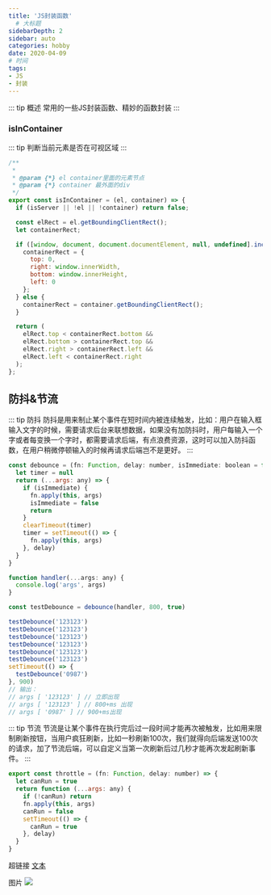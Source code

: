 ```yaml
---
title: 'JS封装函数'
  # 大标题
sidebarDepth: 2
sidebar: auto
categories: hobby
date: 2020-04-09
# 时间
tags:
- JS
- 封装
---
```


::: tip 概述
常用的一些JS封装函数、精妙的函数封装
:::

### isInContainer
::: tip
判断当前元素是否在可视区域
:::
```js
/**
 *
 * @param {*} el container里面的元素节点
 * @param {*} container 最外面的div
 */
export const isInContainer = (el, container) => {
  if (isServer || !el || !container) return false;

  const elRect = el.getBoundingClientRect();
  let containerRect;

  if ([window, document, document.documentElement, null, undefined].includes(container)) {
    containerRect = {
      top: 0,
      right: window.innerWidth,
      bottom: window.innerHeight,
      left: 0
    };
  } else {
    containerRect = container.getBoundingClientRect();
  }

  return (
    elRect.top < containerRect.bottom &&
    elRect.bottom > containerRect.top &&
    elRect.right > containerRect.left &&
    elRect.left < containerRect.right
  );
};
```

## 防抖&节流
::: tip 防抖
防抖是用来制止某个事件在短时间内被连续触发，比如：用户在输入框输入文字的时候，需要请求后台来联想数据，如果没有加防抖时，用户每输入一个字或者每变换一个字时，都需要请求后端，有点浪费资源，这时可以加入防抖函数，在用户稍微停顿输入的时候再请求后端岂不是更好。
:::
```js
const debounce = (fn: Function, delay: number, isImmediate: boolean = false) => {
  let timer = null
  return (...args: any) => {
    if (isImmediate) {
      fn.apply(this, args)
      isImmediate = false
      return
    }
    clearTimeout(timer)
    timer = setTimeout(() => {
      fn.apply(this, args)
    }, delay)
  }
}

function handler(...args: any) {
  console.log('args', args)
}

const testDebounce = debounce(handler, 800, true)

testDebounce('123123')
testDebounce('123123')
testDebounce('123123')
testDebounce('123123')
testDebounce('123123')
testDebounce('123123')
setTimeout(() => {
  testDebounce('0987')
}, 900)
// 输出：
// args [ '123123' ] // 立即出现
// args [ '123123' ] // 800+ms 出现
// args [ '0987' ] // 900+ms出现
```

::: tip 节流
节流是让某个事件在执行完后过一段时间才能再次被触发，比如用来限制刷新按钮，当用户疯狂刷新，比如一秒刷新100次，我们就得向后端发送100次的请求，加了节流后端，可以自定义当第一次刷新后过几秒才能再次发起刷新事件。
:::
```js
export const throttle = (fn: Function, delay: number) => {
  let canRun = true
  return function (...args: any) {
    if (!canRun) return
    fn.apply(this, args)
    canRun = false
    setTimeout(() => {
      canRun = true
    }, delay)
  }
}
```

超链接 [文本](URL)
<!-- ../../.vuepress/public/line-height.png) -->
图片 ![](url)

